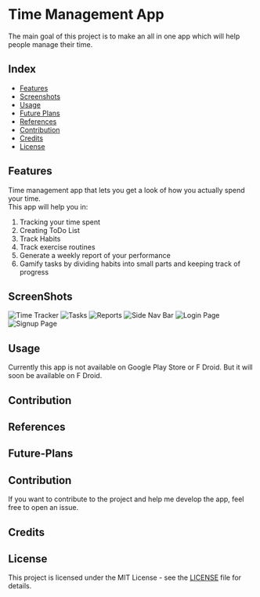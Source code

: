 # Time Management App
The main goal of this project is to make an all in one app which will help people manage their time.  


    
## Index
- [Features](#features)
- [Screenshots](#screenshots)
- [Usage](#usage)
- [Future Plans](#future-plans)
- [References](#references)
- [Contribution](#contribution)
- [Credits](#credits)
- [License](#license)


## Features
Time management app that lets you get a look of how you actually spend your time.  
This app will help you in:

1. Tracking your time spent
2. Creating ToDo List
3. Track Habits
4. Track exercise routines 
5. Generate a weekly report of your performance
6. Gamify tasks by dividing habits into small parts and keeping track of progress




## ScreenShots

![Time Tracker](https://github.com/Soham908/Time_Management_App/assets/111056496/b2ffb8ba-4a76-4b07-ae3b-b1ab80b70560)
![Tasks](https://github.com/Soham908/Time_Management_App/blob/master/screenshots/Screenshot%20Task%20Fragment.png)
![Reports](https://github.com/Soham908/Time_Management_App/blob/master/screenshots/Screenshot%20Report.png)
![Side Nav Bar](https://github.com/Soham908/Time_Management_App/blob/master/screenshots/Screenshot%20Side%20Nav%20Bar.png)
![Login Page](https://github.com/Soham908/Time_Management_App/blob/master/screenshots/Screenshot%20Login%20Page.png)
![Signup Page](https://github.com/Soham908/Time_Management_App/blob/master/screenshots/Screenshot%20Signup.png)




## Usage
Currently this app is not available on Google Play Store or F Droid. But it will soon be available on F Droid.

## Contribution

## References

## Future-Plans

## Contribution
If you want to contribute to the project and help me develop the app, feel free to open an issue.

## Credits

## License
This project is licensed under the MIT License - see the [LICENSE](LICENSE) file for details.
